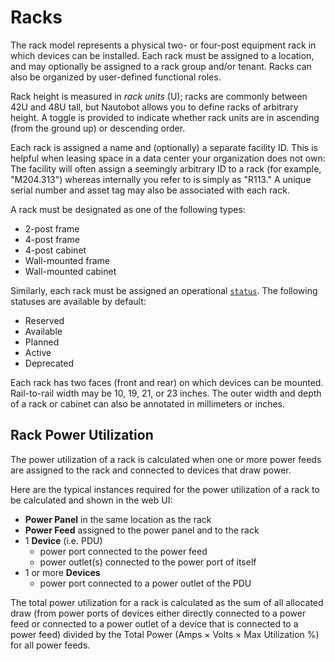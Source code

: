 # Racks

The rack model represents a physical two- or four-post equipment rack in which devices can be installed. Each rack must be assigned to a location, and may optionally be assigned to a rack group and/or tenant. Racks can also be organized by user-defined functional roles.

Rack height is measured in *rack units* (U); racks are commonly between 42U and 48U tall, but Nautobot allows you to define racks of arbitrary height. A toggle is provided to indicate whether rack units are in ascending (from the ground up) or descending order.

Each rack is assigned a name and (optionally) a separate facility ID. This is helpful when leasing space in a data center your organization does not own: The facility will often assign a seemingly arbitrary ID to a rack (for example, "M204.313") whereas internally you refer to is simply as "R113." A unique serial number and asset tag may also be associated with each rack.

A rack must be designated as one of the following types:

* 2-post frame
* 4-post frame
* 4-post cabinet
* Wall-mounted frame
* Wall-mounted cabinet

Similarly, each rack must be assigned an operational [`status`](../../platform-functionality/status.md). The following statuses are available by default:

* Reserved
* Available
* Planned
* Active
* Deprecated

Each rack has two faces (front and rear) on which devices can be mounted. Rail-to-rail width may be 10, 19, 21, or 23 inches. The outer width and depth of a rack or cabinet can also be annotated in millimeters or inches.

## Rack Power Utilization

The power utilization of a rack is calculated when one or more power feeds are assigned to the rack and connected to devices that draw power.

Here are the typical instances required for the power utilization of a rack to be calculated and shown in the web UI:

* **Power Panel** in the same location as the rack
* **Power Feed** assigned to the power panel and to the rack
* 1 **Device** (i.e. PDU)
    * power port connected to the power feed
    * power outlet(s) connected to the power port of itself
* 1 or more **Devices**
    * power port connected to a power outlet of the PDU

The total power utilization for a rack is calculated as the sum of all allocated draw (from power ports of devices either directly connected to a power feed or connected to a power outlet of a device that is connected to a power feed) divided by the Total Power (Amps × Volts × Max Utilization %) for all power feeds.
